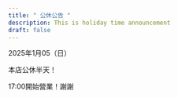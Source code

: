 ```yaml
---
title: " 公休公告 "
description: This is holiday time announcement
draft: false
---
```

2025年1月05（日）

本店公休半天！

17:00開始營業！謝謝